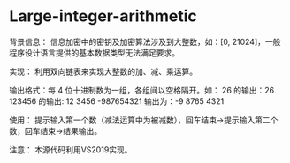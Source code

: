 # Large-integer-arithmetic
背景信息：
信息加密中的密钥及加密算法涉及到大整数，如：[0, 21024]，一般程序设计语言提供的基本数据类型无法满足要求。 

实现：
利用双向链表来实现大整数的加、减、乘运算。

输出格式：每 4 位十进制数为一组，各组间以空格隔开。如： 
26 的输出：26 
123456 的输出: 12 3456 
-987654321 输出为：-9 8765 4321 

使用：
提示输入第一个数（减法运算中为被减数），回车结束->提示输入第二个数，回车结束->结果输出。

注意：
本源代码利用VS2019实现。
